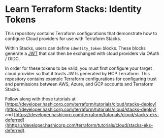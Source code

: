 # Learn Terraform Stacks: Identity Tokens

This repository contains Terraform configurations that demonstrate how to
configure Cloud providers for use with Terraform Stacks.

Within Stacks, users can define `identity_token` blocks. These blocks generate a
[JWT](https://jwt.io/) that can then be exchanged with cloud providers via OAuth
/ OIDC.

In order for these tokens to be valid, you must first configure your target
cloud provider so that it trusts JWTs generated by HCP Terraform. This
repository contains example Terraform configurations for configuring trust and
permissions between AWS, Azure, and GCP accounts and Terraform Stacks.

Follow along with these tutorials at
[https://developer.hashicorp.com/terraform/tutorials/cloud/stacks-deploy](https://developer.hashicorp.com/terraform/tutorials/cloud/stacks-deploy)
and
[https://developer.hashicorp.com/terraform/tutorials/cloud/stacks-eks-deferred](hhttps://developer.hashicorp.com/terraform/tutorials/cloud/stacks-eks-deferred).
